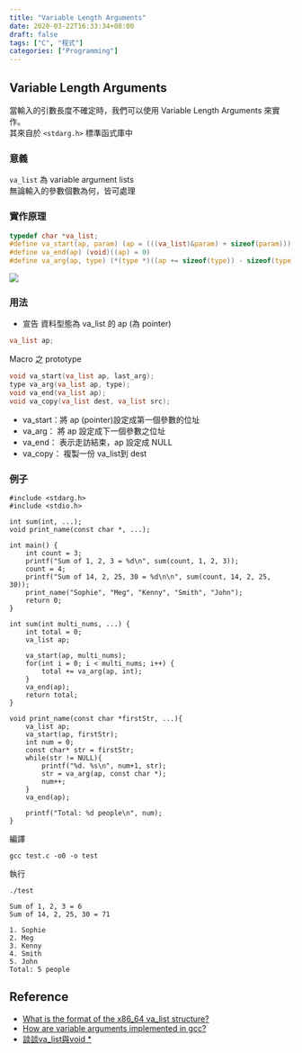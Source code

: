 ```yaml
---
title: "Variable Length Arguments"
date: 2020-03-22T16:33:34+08:00
draft: false
tags: ["C", "程式"]
categories: ["Programming"]
---
```


## Variable Length Arguments
當輸入的引數長度不確定時，我們可以使用 Variable Length Arguments 來實作。 <br>
其來自於 `<stdarg.h>` 標準函式庫中<br>


### 意義
`va_list` 為 variable argument lists <br>
無論輸入的參數個數為何，皆可處理


### 實作原理
```C
typedef char *va_list;
#define va_start(ap, param) (ap = (((va_list)&param) + sizeof(param)))
#define va_end(ap) (void)((ap) = 0)
#define va_arg(ap, type) (*(type *)((ap += sizeof(type)) - sizeof(type)))
```

![](https://i.imgur.com/Mma58fM.png)


### 用法
* 宣告 資料型態為 va_list 的 ap (為 pointer)
```C
va_list ap;
```

Macro 之 prototype
```C
void va_start(va_list ap, last_arg);
type va_arg(va_list ap, type);
void va_end(va_list ap);
void va_copy(va_list dest, va_list src);
```
* va_start：將 ap (pointer)設定成第一個參數的位址
* va_arg：  將 ap 設定成下一個參數之位址
* va_end：  表示走訪結束，ap 設定成 NULL
* va_copy： 複製一份 va_list到 dest


### 例子
```C=
#include <stdarg.h>
#include <stdio.h>

int sum(int, ...);
void print_name(const char *, ...);

int main() {
	int count = 3;
    printf("Sum of 1, 2, 3 = %d\n", sum(count, 1, 2, 3));
    count = 4;
    printf("Sum of 14, 2, 25, 30 = %d\n\n", sum(count, 14, 2, 25, 30));
    print_name("Sophie", "Meg", "Kenny", "Smith", "John");
    return 0;
}

int sum(int multi_nums, ...) {
    int total = 0;
    va_list ap;

    va_start(ap, multi_nums);
    for(int i = 0; i < multi_nums; i++) {
        total += va_arg(ap, int);
    }
    va_end(ap);
    return total;
}

void print_name(const char *firstStr, ...){
    va_list ap;
    va_start(ap, firstStr);
    int num = 0;
    const char* str = firstStr;
    while(str != NULL){
        printf("%d. %s\n", num+1, str);
        str = va_arg(ap, const char *);
        num++;
    }
    va_end(ap);

    printf("Total: %d people\n", num);   
}
```

編譯
```shell
gcc test.c -o0 -o test
```
執行
```shell
./test
```
```
Sum of 1, 2, 3 = 6
Sum of 14, 2, 25, 30 = 71

1. Sophie
2. Meg
3. Kenny
4. Smith
5. John
Total: 5 people
```

## Reference
* [What is the format of the x86_64 va_list structure?](https://stackoverflow.com/questions/4958384/what-is-the-format-of-the-x86-64-va-list-structure/4958507#4958507)
* [How are variable arguments implemented in gcc?
](https://stackoverflow.com/questions/12371450/how-are-variable-arguments-implemented-in-gcc)
* [談談va_list與void *](https://www.ptt.cc/man/C_and_CPP/DB9B/DE78/M.1265892928.A.A3C.html)